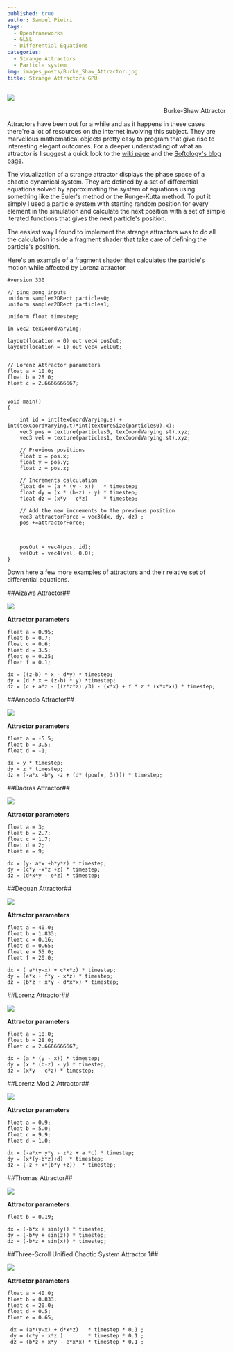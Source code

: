 ```yaml
---
published: true
author: Samuel Pietri
tags:
  - Openframeworks
  - GLSL
  - Differential Equations
categories:
  - Strange Attractors
  - Particle system
img: images_posts/Burke_Shaw_Attractor.jpg
title: Strange Attractors GPU
---
```

![]({{site.baseurl}}/images_posts/Burke_Shaw_Attractor.jpg)
<div style="text-align: right"> Burke-Shaw Attractor </div>

Attractors have been out for a while and as it happens in these cases there're a lot of resources on the internet involving this subject. They are marvellous mathematical objects pretty easy to program that give rise to interesting elegant outcomes. For a deeper understading of what an attractor is I suggest a quick look to the [wiki page](https://en.wikipedia.org/wiki/Attractor) and the [Softology's blog page](http://softology.com.au/tutorials/attractors2d/tutorial.htm). 

The visualization of a strange attractor displays the phase space of a chaotic dynamical system. They are defined by a set of differential equations solved by approximating the system of equations using something like the Euler's method or the Runge-Kutta method. To put it simply I used a particle system with starting random position for every element in the simulation and calculate the next position with a set of simple iterated functions that gives the next particle's position.


The easiest way I found to implement the strange attractors was to do all the calculation inside a fragment shader that take care of defining the particle's position.

Here's an example of a fragment shader that calculates the particle's motion while affected by Lorenz attractor.

```
#version 330

// ping pong inputs
uniform sampler2DRect particles0;
uniform sampler2DRect particles1;

uniform float timestep;

in vec2 texCoordVarying;

layout(location = 0) out vec4 posOut;
layout(location = 1) out vec4 velOut;


// Lorenz Attractor parameters
float a = 10.0;
float b = 28.0;
float c = 2.6666666667;


void main()
{
    
    int id = int(texCoordVarying.s) + int(texCoordVarying.t)*int(textureSize(particles0).x);
    vec3 pos = texture(particles0, texCoordVarying.st).xyz;
    vec3 vel = texture(particles1, texCoordVarying.st).xyz;

    // Previous positions
    float x = pos.x;
    float y = pos.y;
    float z = pos.z;
    
   	// Increments calculation
    float dx = (a * (y - x))   * timestep;
    float dy = (x * (b-z) - y) * timestep;
    float dz = (x*y - c*z)     * timestep;
    
	// Add the new increments to the previous position
    vec3 attractorForce = vec3(dx, dy, dz) ;
    pos +=attractorForce;

    
    
    posOut = vec4(pos, id);
    velOut = vec4(vel, 0.0);
}
```

Down here a few more examples of attractors and their relative set of differential equations.



##Aizawa Attractor##

![]({{site.baseurl}}/images_posts/Aizawa_Attractor.png)

**Attractor parameters**
```
float a = 0.95;
float b = 0.7;
float c = 0.6;
float d = 3.5;
float e = 0.25;
float f = 0.1;
        
dx = ((z-b) * x - d*y) * timestep;
dy = (d * x + (z-b) * y) *timestep;
dz = (c + a*z - ((z*z*z) /3) - (x*x) + f * z * (x*x*x)) * timestep;
```

##Arneodo Attractor##

![]({{site.baseurl}}/images_posts/Arneodo_Attractor.png)

**Attractor parameters**
```
float a = -5.5;
float b = 3.5;
float d = -1;
        
dx = y * timestep;
dy = z * timestep;
dz = (-a*x -b*y -z + (d* (pow(x, 3)))) * timestep;
```

##Dadras Attractor##

![]({{site.baseurl}}/images_posts/Dadras_Attractor.png)

**Attractor parameters**
```
float a = 3;
float b = 2.7;
float c = 1.7;
float d = 2;
float e = 9;
        
dx = (y- a*x +b*y*z) * timestep;
dy = (c*y -x*z +z) * timestep;
dz = (d*x*y - e*z) * timestep;
```

##Dequan Attractor##

![]({{site.baseurl}}/images_posts/Dequan_Li_Attractor.png)

**Attractor parameters**
```
float a = 40.0;
float b = 1.833;
float c = 0.16;
float d = 0.65;
float e = 55.0;
float f = 20.0;
        
dx = ( a*(y-x) + c*x*z) * timestep;
dy = (e*x + f*y - x*z) * timestep;
dz = (b*z + x*y - d*x*x) * timestep;
```


##Lorenz Attractor##

![]({{site.baseurl}}/images_posts/Lorenz_Attractor.png)

**Attractor parameters**
```
float a = 10.0;
float b = 28.0;
float c = 2.6666666667;
        
dx = (a * (y - x)) * timestep;
dy = (x * (b-z) - y) * timestep;
dz = (x*y - c*z) * timestep;
```

##Lorenz Mod 2 Attractor##

![]({{site.baseurl}}/images_posts/Lorenz_mod2_Attractor.png)

**Attractor parameters**
```
float a = 0.9;
float b = 5.0;
float c = 9.9;
float d = 1.0;
        
dx = (-a*x+ y*y - z*z + a *c) * timestep;
dy = (x*(y-b*z)+d)  * timestep;
dz = (-z + x*(b*y +z))  * timestep;
```

##Thomas Attractor##

![]({{site.baseurl}}/images_posts/thomas_attractor.png)

**Attractor parameters**
```
float b = 0.19;

dx = (-b*x + sin(y)) * timestep;
dy = (-b*y + sin(z)) * timestep;
dz = (-b*z + sin(x)) * timestep;
```

##Three-Scroll Unified Chaotic System Attractor 1##

![]({{site.baseurl}}//images_posts/Three-Scroll_1_Attractor.png)

**Attractor parameters**
```
float a = 40.0;
float b = 0.833;
float c = 20.0;
float d = 0.5;
float e = 0.65;
       
 dx = (a*(y-x) + d*x*z)   * timestep * 0.1 ;
 dy = (c*y - x*z )        * timestep * 0.1 ;
 dz = (b*z + x*y - e*x*x) * timestep * 0.1 ;
        
```
